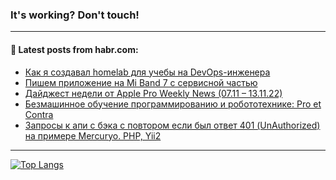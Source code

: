 ### It's working? Don't touch!

---
<!--
#### 🛠️ Technical stack:

![C++](https://img.shields.io/badge/C++-informational?logo=c%2B%2B&style=flat&logoColor=white&color=9C033A)
![Java](https://img.shields.io/badge/Java-informational?logo=java&style=flat&logoColor=white&color=007396)
![Kotlin](https://img.shields.io/badge/Kotlin-informational?logo=Kotlin&style=flat&logoColor=white&color=0095D5)
![JS](https://img.shields.io/badge/JS-informational?logo=javaScript&style=flat&logoColor=black&color=F7Df1E) <br>
![HTML5](https://img.shields.io/badge/HTML5-informational?logo=html5&style=flat&logoColor=white&color=E34F26)
![CSS3](https://img.shields.io/badge/CSS3-informational?logo=css3&style=flat&logoColor=white&color=157286)
![Sass](https://img.shields.io/badge/Saas-informational?logo=sass&style=flat&logoColor=white&color=hotpink)
![PHP](https://img.shields.io/badge/PHP-informational?logo=php&style=flat&logoColor=white&color=777BB4) <br>
![WebPAck](https://img.shields.io/badge/WebPack-informational?logo=webPack&style=flat&logoColor=white&color=FF6F00)
![Bootstrap](https://img.shields.io/badge/Bootstrap-informational?logo=Bootstrap&style=flat&logoColor=white&color=7952B3)
![MySQL](https://img.shields.io/badge/MySQL-informational?logo=MySQL&style=flat&logoColor=white&color=00f) <br>
![NodeJS](https://img.shields.io/badge/NodeJS-informational?logo=node.js&style=flat&logoColor=white&color=43853D)
![Spring](https://img.shields.io/badge/Spring-informational?logo=Spring&style=flat&logoColor=white&color=0A9EDC)
![Angular](https://img.shields.io/badge/Vue-informational?logo=vue.js&style=flat&logoColor=white&color=red)
![Git](https://img.shields.io/badge/Git-informational?logo=git&style=flat&logoColor=white&color=darkorange)

___
-->

#### 💬 Latest posts from habr.com:

<!-- BLOG-POST-LIST:START -->
- [Как я создавал homelab для учебы на DevOps-инженера](https://habr.com/ru/post/699372/?utm_source=habrahabr&utm_medium=rss&utm_campaign=699372)
- [Пишем приложение на Mi Band 7 с сервисной частью](https://habr.com/ru/post/699368/?utm_source=habrahabr&utm_medium=rss&utm_campaign=699368)
- [Дайджест недели от Apple Pro Weekly News &lpar;07.11 – 13.11.22&rpar;](https://habr.com/ru/post/699324/?utm_source=habrahabr&utm_medium=rss&utm_campaign=699324)
- [Безмашинное обучение программированию и робототехнике: Pro et Contra](https://habr.com/ru/post/699322/?utm_source=habrahabr&utm_medium=rss&utm_campaign=699322)
- [Запросы к апи с бэка с повтором если был ответ 401 &lpar;UnAuthorized&rpar; на примере Mercuryo. PHP, Yii2](https://habr.com/ru/post/699312/?utm_source=habrahabr&utm_medium=rss&utm_campaign=699312)
<!-- BLOG-POST-LIST:END -->

---

[![Top Langs](https://github-readme-stats.vercel.app/api/top-langs/?username=zloylis&layout=compact&hide_border=true&theme=dracula)](https://github.com/zloylis)
